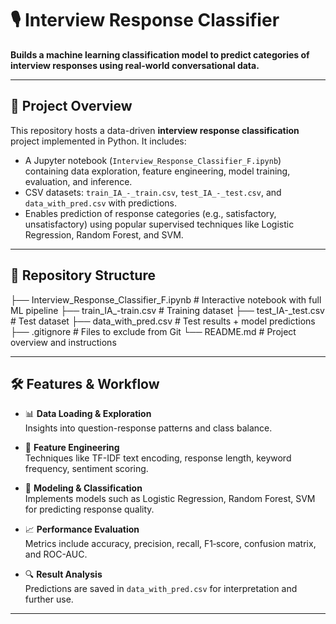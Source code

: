 # 🎙️ Interview Response Classifier

**Builds a machine learning classification model to predict categories of interview responses using real-world conversational data.**

---

## 📌 Project Overview

This repository hosts a data-driven **interview response classification** project implemented in Python. It includes:

- A Jupyter notebook (`Interview_Response_Classifier_F.ipynb`) containing data exploration, feature engineering, model training, evaluation, and inference.
- CSV datasets: `train_IA_-_train.csv`, `test_IA_-_test.csv`, and `data_with_pred.csv` with predictions.
- Enables prediction of response categories (e.g., satisfactory, unsatisfactory) using popular supervised techniques like Logistic Regression, Random Forest, and SVM.

---

## 📂 Repository Structure

├── Interview_Response_Classifier_F.ipynb # Interactive notebook with full ML pipeline
├── train_IA_-train.csv # Training dataset
├── test_IA-_test.csv # Test dataset
├── data_with_pred.csv # Test results + model predictions
├── .gitignore # Files to exclude from Git
└── README.md # Project overview and instructions


---

## 🛠️ Features & Workflow

- 📊 **Data Loading & Exploration**  
  Insights into question-response patterns and class balance.

- 🧩 **Feature Engineering**  
  Techniques like TF-IDF text encoding, response length, keyword frequency, sentiment scoring.

- 🤖 **Modeling & Classification**  
  Implements models such as Logistic Regression, Random Forest, SVM for predicting response quality.

- 📈 **Performance Evaluation**  
  Metrics include accuracy, precision, recall, F1‑score, confusion matrix, and ROC-AUC.

- 🔍 **Result Analysis**  
  Predictions are saved in `data_with_pred.csv` for interpretation and further use.

---
